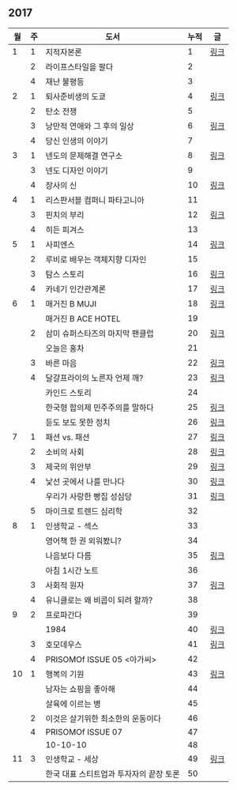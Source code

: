 ## 2017

| 월 | 주 | 도서 | 누적 | 글 |
|---|---|---|---|---|
| 1 | 1 | 지적자본론 | 1 | [링크](./book_reviews/지적_자본론.md) |
|   | 2 | 라이프스타일을 팔다 | 2 | |
|   | 4 | 재난 불평등 | 3 | |
| 2 | 1 | 퇴사준비생의 도쿄 | 4 | [링크](./book_reviews/퇴사준비생의_도쿄.md) |
|   | 2 | 탄소 전쟁 | 5 | |
|   | 3 | 낭만적 연애와 그 후의 일상 | 6 | [링크](./book_reviews/낭만적_연애와_그_후의_일상) |
|   | 4 | 당신 인생의 이야기 | 7 | |
| 3 | 1 | 넨도의 문제해결 연구소 | 8 | [링크](./book_reviews/넨도의_문제해결연구소.md) |
|   | 3 | 넨도 디자인 이야기 | 9 | |
|   | 4 | 장사의 신 | 10 | [링크](./book_reviews/장사의_신.md) |
| 4 | 1 | 리스판서블 컴퍼니 파타고니아 | 11 | |
|   | 3 | 핀치의 부리 | 12 | [링크](./book_reviews/핀치의_부리.md) |
|   | 4 | 히든 피겨스 | 13 | |
| 5 | 1 | 사피엔스 | 14 | [링크](./book_reviews/사피엔스.md) |
|   | 2 | 루비로 배우는 객체지향 디자인 | 15 | |
|   | 3 | 탐스 스토리 | 16 | [링크](./book_reviews/탐스_스토리.md) |
|   | 4 | 카네기 인간관계론 | 17 | [링크](./book_reviews/카네기_인간관계론.md) |
| 6 | 1 | 매거진 B MUJI | 18 | [링크](./book_reviews/매거진_B_MUJI_&_ACE_HOTEL.md) |
|   |   | 매거진 B ACE HOTEL | 19 | |
|   | 2 | 삼미 슈퍼스타즈의 마지막 팬클럽 | 20 | [링크](./book_reviews/삼미_슈퍼스타즈의_마지막_팬클럽.md) |
|   |   | 오늘은 홍차 | 21 | |
|   | 3 | 바른 마음 | 22 | [링크](./book_reviews/바른_마음.md) |
|   | 4 | 달걀프라이의 노른자 언제 깨? | 23 | [링크](./book_reviews/달걀프라이의_노른자_언제_깨.md) |
|   |   | 카인드 스토리 | 24 | |
|   |   | 한국형 합의제 민주주의를 말하다 | 25 | [링크](./book_reviews/한국형_합의제_민주주의를_말하다.md) |
|   |   | 듣도 보도 못한 정치 | 26 | [링크](.book_reviews/듣도_보도_못한_정치.md) |
| 7 | 1 | 패션 vs. 패션 | 27 | [링크](./book_reviews/패션_vs_패션.md) |
|   | 2 | 소비의 사회 | 28 | [링크](./book_reviews/소비의_사회.md) |
|   | 3 | 제국의 위안부 | 29 | [링크](./book_reviews/제국의_위안부.md) |
|   | 4 | 낯선 곳에서 나를 만나다 | 30 | [링크](./book_reviews/낯선_곳에서_나를_만나다.md) |
|   |   | 우리가 사랑한 빵집 성심당 | 31 | [링크](./book_reviews/우리가_사랑한_빵집_성심당.md) |
|   | 5 | 마이크로 트렌드 심리학 | 32 | |
| 8 | 1 | 인생학교 - 섹스 | 33 | |
|   |   | 영어책 한 권 외워봤니? | 34 | |
|   |   | 나음보다 다름 | 35 | [링크](./book_reviews/나음보다_다름.md) |
|   |   | 아침 1시간 노트 | 36 | |
|   | 3 | 사회적 원자 | 37 | [링크](./book_reviews/사회적_원자.md) |
|   | 4 | 유니클로는 왜 비콥이 되려 할까? | 38 | |
| 9 | 2 | 프로파간다 | 39 | |
|   |   | 1984 | 40 | [링크](./book_reviews/프로파간다_1984.md) |
|   | 3 | 호모데우스 | 41 | [링크](./book_reviews/호모데우스.md) |
|   | 4 | PRISOMOf ISSUE 05 <아가씨> | 42 | |
| 10 | 1 | 행복의 기원 | 43 | [링크](./book_reviews/행복의_기원.md) |
|    |   | 남자는 쇼핑을 좋아해 | 44 | |
|    |   | 살육에 이르는 병 | 45 | |
|    | 2 | 이것은 살기위한 최소한의 운동이다 | 46 | |
|    | 4 | PRISOMOf ISSUE 07 <Her> | 47 | |
|    |   | 10-10-10 | 48 | |
| 11 | 3 | 인생학교 - 세상 | 49| [링크](./book_reviews/인생학교_세상.md) |
|    |   | 한국 대표 스티트업과 투자자의 끝장 토론 | 50 | |
